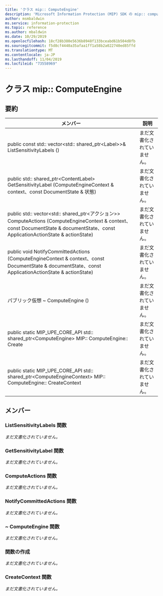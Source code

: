 ```yaml
---
title: 'クラス mip:: ComputeEngine'
description: 'Microsoft Information Protection (MIP) SDK の mip:: computeengine クラスについて説明します。'
author: msmbaldwin
ms.service: information-protection
ms.topic: reference
ms.author: mbaldwin
ms.date: 10/29/2019
ms.openlocfilehash: 18cf28b380e5636b8948f133bceabd61b504d8fb
ms.sourcegitcommit: f5d8cf4440a35afaa1ff1a58b2a022740ed85ffd
ms.translationtype: MT
ms.contentlocale: ja-JP
ms.lasthandoff: 11/04/2019
ms.locfileid: "73558969"
---
```

# <a name="class-mipcomputeengine"></a>クラス mip:: ComputeEngine 
  
## <a name="summary"></a>要約
 メンバー                        | 説明                                
--------------------------------|---------------------------------------------
public const std:: vector\<std:: shared_ptr\<Label\>\>& ListSensitivityLabels ()  | まだ文書化されていません。
public std:: shared_ptr\<ContentLabel\> GetSensitivityLabel (ComputeEngineContext & context、const DocumentState & 状態)  | まだ文書化されていません。
public std:: vector\<std:: shared_ptr\<アクション\>\> ComputeActions (ComputeEngineContext & context、const DocumentState & documentState、const ApplicationActionState & actionState)  | まだ文書化されていません。
public void NotifyCommittedActions (ComputeEngineContext & context、const DocumentState & documentState、const ApplicationActionState & actionState)  | まだ文書化されていません。
パブリック仮想 ~ ComputeEngine ()  | まだ文書化されていません。
public static MIP_UPE_CORE_API std:: shared_ptr&lt;ComputeEngine&gt; MIP:: ComputeEngine:: Create  | まだ文書化されていません。
public static MIP_UPE_CORE_API std:: shared_ptr&lt;ComputeEngineContext&gt; MIP:: ComputeEngine:: CreateContext  | まだ文書化されていません。

## <a name="members"></a>メンバー
  
### <a name="listsensitivitylabels-function"></a>ListSensitivityLabels 関数
_まだ文書化されていません。_

  
### <a name="getsensitivitylabel-function"></a>GetSensitivityLabel 関数
_まだ文書化されていません。_

  
### <a name="computeactions-function"></a>ComputeActions 関数
_まだ文書化されていません。_

  
### <a name="notifycommittedactions-function"></a>NotifyCommittedActions 関数
_まだ文書化されていません。_

  
### <a name="computeengine-function"></a>~ ComputeEngine 関数
_まだ文書化されていません。_

### <a name="create-function"></a>関数の作成
_まだ文書化されていません。_

### <a name="createcontext-function"></a>CreateContext 関数
_まだ文書化されていません。_